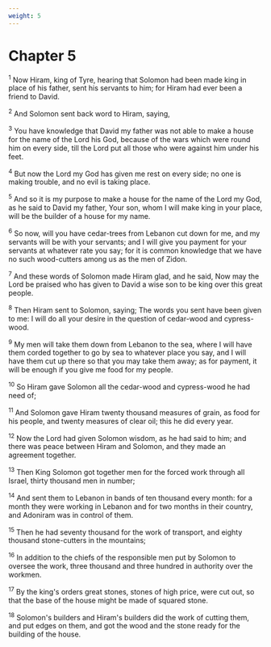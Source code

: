 ```yaml
---
weight: 5
---
```


# Chapter 5

<sup>1</sup> Now Hiram, king of Tyre, hearing that Solomon had been made king in place of his father, sent his servants to him; for Hiram had ever been a friend to David. 

<sup>2</sup> And Solomon sent back word to Hiram, saying, 

<sup>3</sup> You have knowledge that David my father was not able to make a house for the name of the Lord his God, because of the wars which were round him on every side, till the Lord put all those who were against him under his feet. 

<sup>4</sup> But now the Lord my God has given me rest on every side; no one is making trouble, and no evil is taking place. 

<sup>5</sup> And so it is my purpose to make a house for the name of the Lord my God, as he said to David my father, Your son, whom I will make king in your place, will be the builder of a house for my name. 

<sup>6</sup> So now, will you have cedar-trees from Lebanon cut down for me, and my servants will be with your servants; and I will give you payment for your servants at whatever rate you say; for it is common knowledge that we have no such wood-cutters among us as the men of Zidon. 

<sup>7</sup> And these words of Solomon made Hiram glad, and he said, Now may the Lord be praised who has given to David a wise son to be king over this great people. 

<sup>8</sup> Then Hiram sent to Solomon, saying; The words you sent have been given to me: I will do all your desire in the question of cedar-wood and cypress-wood. 

<sup>9</sup> My men will take them down from Lebanon to the sea, where I will have them corded together to go by sea to whatever place you say, and I will have them cut up there so that you may take them away; as for payment, it will be enough if you give me food for my people. 

<sup>10</sup> So Hiram gave Solomon all the cedar-wood and cypress-wood he had need of; 

<sup>11</sup> And Solomon gave Hiram twenty thousand measures of grain, as food for his people, and twenty measures of clear oil; this he did every year. 

<sup>12</sup> Now the Lord had given Solomon wisdom, as he had said to him; and there was peace between Hiram and Solomon, and they made an agreement together. 

<sup>13</sup> Then King Solomon got together men for the forced work through all Israel, thirty thousand men in number; 

<sup>14</sup> And sent them to Lebanon in bands of ten thousand every month: for a month they were working in Lebanon and for two months in their country, and Adoniram was in control of them. 

<sup>15</sup> Then he had seventy thousand for the work of transport, and eighty thousand stone-cutters in the mountains; 

<sup>16</sup> In addition to the chiefs of the responsible men put by Solomon to oversee the work, three thousand and three hundred in authority over the workmen. 

<sup>17</sup> By the king's orders great stones, stones of high price, were cut out, so that the base of the house might be made of squared stone. 

<sup>18</sup> Solomon's builders and Hiram's builders did the work of cutting them, and put edges on them, and got the wood and the stone ready for the building of the house. 



